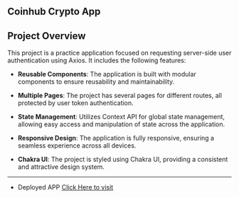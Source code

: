 ## Coinhub Crypto App

## Project Overview

This project is a practice application focused on requesting server-side user authentication using Axios. It includes the following features:

- **Reusable Components**: The application is built with modular components to ensure reusability and maintainability.

- **Multiple Pages**: The project has several pages for different routes, all protected by user token authentication.

- **State Management**: Utilizes Context API for global state management, allowing easy access and manipulation of state across the application.

- **Responsive Design**: The application is fully responsive, ensuring a seamless experience across all devices.

- **Chakra UI**: The project is styled using Chakra UI, providing a consistent and attractive design system.

---

- Deployed APP <a href="https://coinhub-crypto-djml8rv17-chirag-devdas-projects.vercel.app/">Click Here to visit</a>
